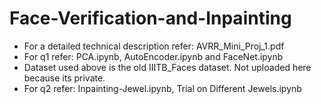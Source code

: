 # Face-Verification-and-Inpainting
- For a detailed technical description refer: AVRR_Mini_Proj_1.pdf
- For q1 refer: PCA.ipynb, AutoEncoder.ipynb and FaceNet.ipynb
- Dataset used above is the old IIITB_Faces dataset. Not uploaded here because its private.
- For q2 refer: Inpainting-Jewel.ipynb, Trial on Different Jewels.ipynb
